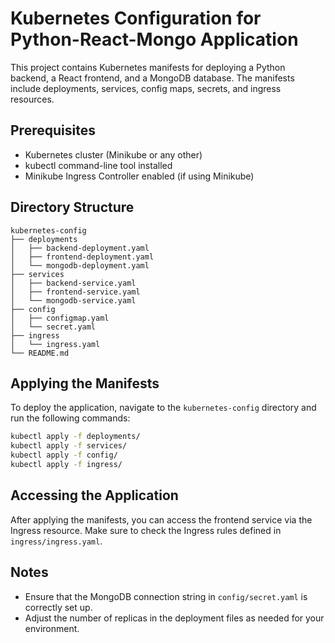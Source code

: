 # Kubernetes Configuration for Python-React-Mongo Application

This project contains Kubernetes manifests for deploying a Python backend, a React frontend, and a MongoDB database. The manifests include deployments, services, config maps, secrets, and ingress resources.

## Prerequisites

- Kubernetes cluster (Minikube or any other)
- kubectl command-line tool installed
- Minikube Ingress Controller enabled (if using Minikube)

## Directory Structure

```
kubernetes-config
├── deployments
│   ├── backend-deployment.yaml
│   ├── frontend-deployment.yaml
│   └── mongodb-deployment.yaml
├── services
│   ├── backend-service.yaml
│   ├── frontend-service.yaml
│   └── mongodb-service.yaml
├── config
│   ├── configmap.yaml
│   └── secret.yaml
├── ingress
│   └── ingress.yaml
└── README.md
```

## Applying the Manifests

To deploy the application, navigate to the `kubernetes-config` directory and run the following commands:

```bash
kubectl apply -f deployments/
kubectl apply -f services/
kubectl apply -f config/
kubectl apply -f ingress/
```

## Accessing the Application

After applying the manifests, you can access the frontend service via the Ingress resource. Make sure to check the Ingress rules defined in `ingress/ingress.yaml`.

## Notes

- Ensure that the MongoDB connection string in `config/secret.yaml` is correctly set up.
- Adjust the number of replicas in the deployment files as needed for your environment.